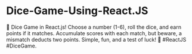 # Dice-Game-Using-React.JS
🎲 Dice Game in React.js! Choose a number (1-6), roll the dice, and earn points if it matches. Accumulate scores with each match, but beware, a mismatch deducts two points. Simple, fun, and a test of luck! 🚀 #ReactJS #DiceGame.
